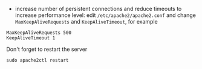 
* increase number of persistent connections and reduce timeouts to increase performance level: edit `/etc/apache2/apache2.conf` and change `MaxKeepAliveRequests` and `KeepAliveTimeout`, for example

```
MaxKeepAliveRequests 500
KeepAliveTimeout 1
```

Don't forget to restart the server

```
sudo apache2ctl restart
```

